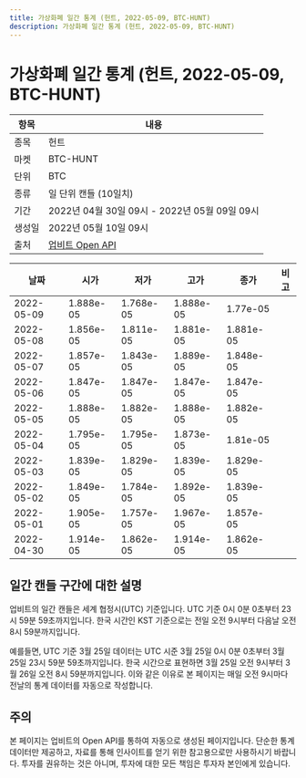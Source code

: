 ```yaml
---
title: 가상화폐 일간 통계 (헌트, 2022-05-09, BTC-HUNT)
description: 가상화폐 일간 통계 (헌트, 2022-05-09, BTC-HUNT)
---
```



가상화폐 일간 통계 (헌트, 2022-05-09, BTC-HUNT)
===

|항목|내용|
|--|--|
|종목|헌트|
|마켓|BTC-HUNT|
|단위|BTC|
|종류|일 단위 캔들 (10일치)|
|기간|2022년 04월 30일 09시 - 2022년 05월 09일 09시|
|생성일|2022년 05월 10일 09시|
|출처|[업비트 Open API](https://docs.upbit.com)|


|날짜|시가|저가|고가|종가|비고|
|--|--|--|--|--|--|
|2022-05-09|1.888e-05|1.768e-05|1.888e-05|1.77e-05|    |
|2022-05-08|1.856e-05|1.811e-05|1.881e-05|1.881e-05|    |
|2022-05-07|1.857e-05|1.843e-05|1.889e-05|1.848e-05|    |
|2022-05-06|1.847e-05|1.847e-05|1.847e-05|1.847e-05|    |
|2022-05-05|1.888e-05|1.882e-05|1.888e-05|1.882e-05|    |
|2022-05-04|1.795e-05|1.795e-05|1.873e-05|1.81e-05|    |
|2022-05-03|1.839e-05|1.829e-05|1.839e-05|1.829e-05|    |
|2022-05-02|1.849e-05|1.784e-05|1.892e-05|1.839e-05|    |
|2022-05-01|1.905e-05|1.757e-05|1.967e-05|1.857e-05|    |
|2022-04-30|1.914e-05|1.862e-05|1.914e-05|1.862e-05|    |


일간 캔들 구간에 대한 설명
---


업비트의 일간 캔들은 세계 협정시(UTC) 기준입니다. 
UTC 기준 0시 0분 0초부터 23시 59분 59초까지입니다. 
한국 시간인 KST 기준으로는 전일 오전 9시부터 다음날 오전 8시 59분까지입니다. 


예를들면, UTC 기준 3월 25일 데이터는 UTC 시준 3월 25일 0시 0분 0초부터 3월 25일 23시 59분 59초까지입니다. 
한국 시간으로 표현하면 3월 25일 오전 9시부터 3월 26일 오전 8시 59분까지입니다. 
이와 같은 이유로 본 페이지는 매일 오전 9시마다 전날의 통계 데이터를 자동으로 작성합니다. 


주의
---


본 페이지는 업비트의 Open API를 통하여 자동으로 생성된 페이지입니다. 
단순한 통계 데이터만 제공하고, 자료를 통해 인사이트를 얻기 위한 참고용으로만 사용하시기 바랍니다. 
투자를 권유하는 것은 아니며, 투자에 대한 모든 책임은 투자자 본인에게 있습니다. 
